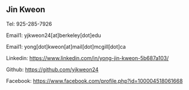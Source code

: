 ## Jin Kweon


Tel: 925-285-7926

Email1: yjkweon24[at]berkeley[dot]edu 

Email1: yong[dot]kweon[at]mail[dot]mcgill[dot]ca

Linkedin: https://www.linkedin.com/in/yong-jin-kweon-5b687a103/

Github: https://github.com/yjkweon24

Facebook: https://www.facebook.com/profile.php?id=100004518061668
